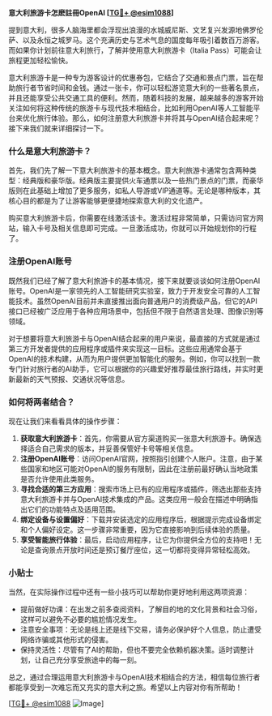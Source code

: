 **意大利旅游卡怎麽註冊OpenAI [[TG💪+ @esim1088](https://t.me/s/esim1088)]**

提到意大利，很多人脑海里都会浮现出浪漫的水城威尼斯、文艺复兴发源地佛罗伦萨、以及永恒之城罗马。这个充满历史与艺术气息的国度每年吸引着数百万游客。而如果你计划前往意大利旅行，了解并使用意大利旅游卡（Italia Pass）可能会让旅程更加轻松愉快。

意大利旅游卡是一种专为游客设计的优惠券包，它结合了交通和景点门票，旨在帮助旅行者节省时间和金钱。通过一张卡，你可以轻松游览意大利的一些著名景点，并且还能享受公共交通工具的便利。然而，随着科技的发展，越来越多的游客开始关注如何将这种传统的旅游卡与现代技术相结合，比如利用OpenAI等人工智能平台来优化旅行体验。那么，如何注册意大利旅游卡并将其与OpenAI结合起来呢？接下来我们就来详细探讨一下。

### 什么是意大利旅游卡？

首先，我们先了解一下意大利旅游卡的基本概念。意大利旅游卡通常包含两种类型：经典版和豪华版。经典版主要提供火车通票以及一些热门景点的门票，而豪华版则在此基础上增加了更多服务，如私人导游或VIP通道等。无论是哪种版本，其核心目的都是为了让游客能够更便捷地探索意大利的文化遗产。

购买意大利旅游卡后，你需要在线激活该卡。激活过程非常简单，只需访问官方网站，输入卡号及相关信息即可完成。一旦激活成功，你就可以开始规划你的行程了。

### 注册OpenAI账号

既然我们已经了解了意大利旅游卡的基本情况，接下来就要谈谈如何注册OpenAI账号。OpenAI是一家领先的人工智能研究实验室，致力于开发安全可靠的人工智能技术。虽然OpenAI目前并未直接推出面向普通用户的消费级产品，但它的API接口已经被广泛应用于各种应用场景中，包括但不限于自然语言处理、图像识别等领域。

对于想要将意大利旅游卡与OpenAI结合起来的用户来说，最直接的方式就是通过第三方开发者提供的应用程序或插件来实现这一目标。这些应用通常会基于OpenAI的技术构建，从而为用户提供更加智能化的服务。例如，你可以找到一款专门针对旅行者的AI助手，它可以根据你的兴趣爱好推荐最佳旅行路线，并实时更新最新的天气预报、交通状况等信息。

### 如何将两者结合？

现在让我们来看看具体的操作步骤：

1. **获取意大利旅游卡**：首先，你需要从官方渠道购买一张意大利旅游卡。确保选择适合自己需求的版本，并妥善保管好卡号等相关信息。
2. **注册OpenAI账号**：访问OpenAI官网，按照指引创建个人账户。注意，由于某些国家和地区可能对OpenAI的服务有限制，因此在注册前最好确认当地政策是否允许使用此类服务。
3. **寻找合适的第三方应用**：搜索市场上已有的应用程序或插件，筛选出那些支持意大利旅游卡并与OpenAI技术集成的产品。这类应用一般会在描述中明确指出它们的功能特点及适用范围。
4. **绑定设备与设置偏好**：下载并安装选定的应用程序后，根据提示完成设备绑定和个人偏好设定。这一步骤非常重要，因为它直接影响到后续体验的质量。
5. **享受智能旅行体验**：最后，启动应用程序，让它为你提供全方位的支持吧！无论是查询景点开放时间还是预订餐厅座位，这一切都将变得异常轻松高效。

### 小贴士

当然，在实际操作过程中还有一些小技巧可以帮助你更好地利用这两项资源：

- 提前做好功课：在出发之前多查阅资料，了解目的地的文化背景和社会习俗，这样可以避免不必要的尴尬情况发生。
- 注意安全事项：无论是线上还是线下交易，请务必保护好个人信息，防止遭受网络诈骗或其他形式的侵害。
- 保持灵活性：尽管有了AI的帮助，但也不要完全依赖机器决策。适时调整计划，让自己充分享受旅途中的每一刻。

总之，通过合理运用意大利旅游卡与OpenAI技术相结合的方法，相信每位旅行者都能享受到一次难忘而又充实的意大利之旅。希望以上内容对你有所帮助！

[[TG💪+ @esim1088](https://t.me/s/esim1088) ![Image](https://i.postimg.cc/4NQfJmqS/Snipaste-2025-05-13-00-14-12.png)]